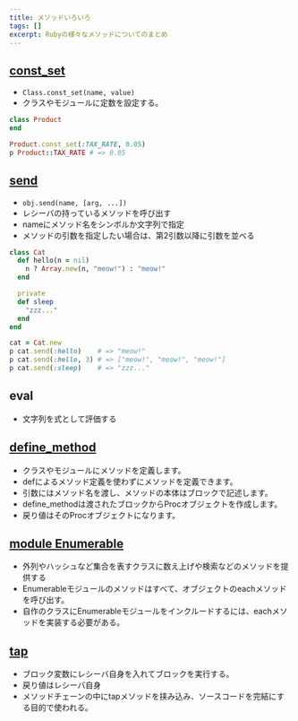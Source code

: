 ```yaml
---
title: メソッドいろいろ
tags: []
excerpt: Rubyの様々なメソッドについてのまとめ
---
```

## [const_set](http://ref.xaio.jp/ruby/classes/module/const_set)
- `Class.const_set(name, value)`
- クラスやモジュールに定数を設定する。

```ruby
class Product
end

Product.const_set(:TAX_RATE, 0.05)
p Product::TAX_RATE # => 0.05
```

## [send](http://ref.xaio.jp/ruby/classes/object/send)
- `obj.send(name, [arg, ...])`
- レシーバの持っているメソッドを呼び出す
- nameにメソッド名をシンボルか文字列で指定
- メソッドの引数を指定したい場合は、第2引数以降に引数を並べる

```ruby
class Cat
  def hello(n = nil)
    n ? Array.new(n, "meow!") : "meow!"
  end

  private
  def sleep
    "zzz..."
  end
end

cat = Cat.new
p cat.send(:hello)    # => "meow!"
p cat.send(:hello, 3) # => ["meow!", "meow!", "meow!"]
p cat.send(:sleep)    # => "zzz..."
```

## eval
- 文字列を式として評価する

## [define_method](http://ref.xaio.jp/ruby/classes/module/define_method)
- クラスやモジュールにメソッドを定義します。
- defによるメソッド定義を使わずにメソッドを定義できます。
- 引数にはメソッド名を渡し、メソッドの本体はブロックで記述します。
- define_methodは渡されたブロックからProcオブジェクトを作成します。
- 戻り値はそのProcオブジェクトになります。

## [module Enumerable](http://ref.xaio.jp/ruby/classes/enumerable)
- 外列やハッシュなど集合を表すクラスに数え上げや検索などのメソッドを提供する
- Enumerableモジュールのメソッドはすべて、オブジェクトのeachメソッドを呼び出す。
- 自作のクラスにEnumerableモジュールをインクルードするには、eachメソッドを実装する必要がある。

## [tap](http://ref.xaio.jp/ruby/classes/object/tap)
- ブロック変数にレシーバ自身を入れてブロックを実行する。
- 戻り値はレシーバ自身
- メソッドチェーンの中にtapメソッドを挟み込み、ソースコードを完結にする目的で使われる。
